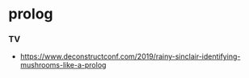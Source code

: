prolog
======

### TV

-   https://www.deconstructconf.com/2019/rainy-sinclair-identifying-mushrooms-like-a-prolog
